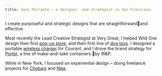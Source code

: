 ```yaml
---
title: Jack Ferrante – a designer  and strategist in San Francisco.
---
```

I create purposeful and strategic designs that are straightforwardand effective.

Most recently the Lead Creative Strategist at Very Great, I helped Wild One design their first [pop-up&nbsp;store](https://wonderful-rosalind-0681a8.netlify.com/projects/wild-one-toys.md), and their first line of [dog&nbsp;toys](/projects/wild-one-toys.md). I designed a portable [wireless](/projects/courant-carry.md)[&nbsp;](/projects/wild-one-toys.md)[charger](/projects/courant-carry.md) for Courant, and I drove the brand strategy for [Porter](/projects/w-p-porter.md), a line of make-and-take containers by W&P.

While in New York, I focused on experiential design – doing freelance projects for [Chobani](/projects/chobani.md) and [Nike](/projects/nike.md).

